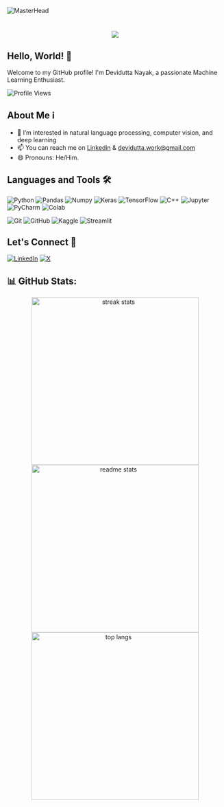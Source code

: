 ![MasterHead](https://github.com/SemicolonML/SemicolonML/blob/007a15e5634f71d65a17a9e4387b1c91de44924f/Untitled%20design%20(1).gif)
<h1 align="center">
    <img src="https://readme-typing-svg.herokuapp.com/?font=Silkscreen&size=35&center=true&vCenter=true&width=500&height=70&duration=4000&lines=Hi+There!+👋;+I'm+Devidutta+Nayak!;+ML+Enthusiast+😇;" />

## Hello, World! 👋
Welcome to my GitHub profile! I'm Devidutta Nayak, a passionate Machine Learning Enthusiast.

![Profile Views](https://komarev.com/ghpvc/?username=devidutta-learn)
## About Me ℹ️
- 👀 I’m interested in natural language processing, computer vision, and deep learning
- 📫 You can reach me on [Linkedin](https://www.linkedin.com/in/deviduttanayak18/) & <a href=mailto:devidutta.work+gh1@gmail.com>devidutta.work@gmail.com</a>
- 😄 Pronouns: He/Him.
## Languages and Tools 🛠️
![Python](https://img.shields.io/badge/-Python-3776AB?style=flat-square&logo=python&logoColor=white)
![Pandas](https://img.shields.io/badge/Pandas-%23150458?style=flat-square&logo=pandas&logoColor=white)
![Numpy](https://img.shields.io/badge/Numpy-%23013243?style=flat-square&logo=numpy&logoColor=white)
![Keras](https://img.shields.io/badge/Keras-%23D00000?style=flat-square&logo=Keras&logoColor=white)
![TensorFlow](https://img.shields.io/badge/TensorfFow-%23FF6F00?style=flat-square&logo=Tensorflow&logoColor=white)
![C++](https://img.shields.io/badge/C%2B%2B-%2300599C?style=flat-square&logo=c%2B%2B&logoColor=white)
![Jupyter](https://img.shields.io/badge/Jupyter-%23F37626?style=flat-square&logo=jupyter&logoColor=white)
![PyCharm](https://img.shields.io/badge/Pycharm-%23000000?style=flat-square&logo=pycharm&logoColor=white)
![Colab](https://img.shields.io/badge/Colab-F9AB00?style=flat-square&logo=googlecolab&logoColor=white&labelColor=F9AB00&color=F9AB00)

![Git](https://img.shields.io/badge/-Git-F05032?style=flat-square&logo=git&logoColor=white)
![GitHub](https://img.shields.io/badge/-GitHub-181717?style=flat-square&logo=github)
![Kaggle](https://img.shields.io/badge/Kaggle-%2320BEFF?style=flat-square&logo=kaggle&logoColor=white)
![Streamlit](https://img.shields.io/badge/Streamlit-%23FF4B4B?style=flat-square&logo=streamlit&logoColor=white)

## Let's Connect 🤝
[![LinkedIn](https://img.shields.io/badge/-LinkedIn-0077B5?style=for-the-badge&logo=linkedin&logoColor=white)](https://www.linkedin.com/in/deviduttanayak18/)
[![X](https://img.shields.io/badge/X(Twitter)-%23000000?style=for-the-badge&logo=X&logoColor=white)](https://twitter.com/devidutta18)

## 📊 GitHub Stats:
<div align=center>
<img width=390 src="https://github-readme-streak-stats-salesp07.vercel.app/?user=devidutta-learn&count_private=true&theme=react&border_radius=10" alt="streak stats"/>
<img width=390 src="https://github-readme-stats.vercel.app/api?username=devidutta-learn&count_private=true&show_icons=true&theme=react&rank_icon=github&border_radius=10" alt="readme stats" />
<img width=390 src="https://github-readme-stats-salesp07.vercel.app/api/top-langs/?username=devidutta-learn&hide=HTML&langs_count=8&layout=compact&theme=react&border_radius=10&size_weight=0.5&count_weight=0.5&exclude_repo=github-readme-stats" alt="top langs" />
<!---
devidutta-learn/devidutta-learn is a ✨ special ✨ repository because its `README.md` (this file) appears on your GitHub profile.
You can click the Preview link to take a look at your changes.
--->
